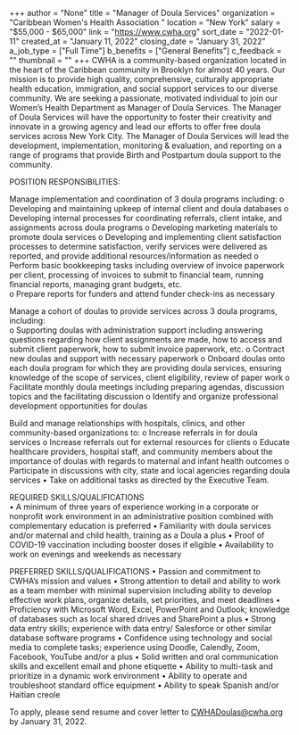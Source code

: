 +++
author = "None"
title = "Manager of Doula Services"
organization = "Caribbean Women's Health Association "
location = "New York"
salary = "$55,000 - $65,000"
link = "https://www.cwha.org"
sort_date = "2022-01-11"
created_at = "January 11, 2022"
closing_date = "January 31, 2022"
a_job_type = ["Full Time"]
b_benefits = ["General Benefits"]
c_feedback = ""
thumbnail = ""
+++
CWHA is a community-based organization located in the heart of the Caribbean community in Brooklyn for almost 40 years. Our mission is to provide high quality, comprehensive, culturally appropriate health education, immigration, and social support services to our diverse community. We are seeking a passionate, motivated individual to join our Women’s Health Department as Manager of Doula Services. The Manager of Doula Services will have the opportunity to foster their creativity and innovate in a growing agency and lead our efforts to offer free doula services across New York City. The Manager of Doula Services will lead the development, implementation,  monitoring & evaluation, and reporting on a range of programs that provide Birth and Postpartum doula support to the community.  

POSITION RESPONSIBILITIES:

Manage implementation and coordination of 3 doula programs including:
o	Developing and maintaining upkeep of internal client and doula databases
o	Developing internal processes for coordinating referrals, client intake, and assignments across doula programs 
o	Developing marketing materials to promote doula services
o	Developing and implementing client satisfaction processes to determine satisfaction, verify services were delivered as reported, and provide additional resources/information as needed
o	Perform basic bookkeeping tasks including overview of invoice paperwork per client, processing of invoices to submit to financial team, running financial reports, managing grant budgets, etc.  
o	Prepare reports for funders and attend funder check-ins as necessary 

Manage a cohort of doulas to provide services across 3 doula programs, including:  
o	Supporting doulas with administration support including answering questions regarding how client assignments are made, how to access and submit client paperwork, how to submit invoice paperwork, etc. 
o	Contract new doulas and support with necessary paperwork 
o	Onboard doulas onto each doula program for which they are providing doula services, ensuring knowledge of the scope of services, client eligibility, review of paper work
o	Facilitate monthly doula meetings including preparing agendas, discussion topics and the facilitating discussion
o	Identify and organize professional development opportunities for doulas 

Build and manage relationships with hospitals, clinics, and other community-based organizations to:
o	Increase referrals in for doula services
o	Increase referrals out for external resources for clients
o	Educate healthcare providers, hospital staff, and community members about the importance of doulas with regards to maternal and infant health outcomes
o	Participate in discussions with city, state and local agencies regarding doula services
•	Take on additional tasks as directed by the Executive Team. 

REQUIRED SKILLS/QUALIFICATIONS  
•	A minimum of three years of experience working in a corporate or nonprofit work environment in an administrative position combined with complementary education is preferred
•	Familiarity with doula services and/or maternal and child health, training as a Doula a plus 
•	Proof of COVID-19 vaccination including booster doses if eligible 
•	Availability to work on evenings and weekends as necessary  

PREFERRED SKILLS/QUALIFICATIONS
•	Passion and commitment to CWHA’s mission and values
•	Strong attention to detail and ability to work as a team member with minimal supervision including ability to develop effective work plans, organize details, set priorities, and meet deadlines
•	Proficiency with Microsoft Word, Excel, PowerPoint and Outlook; knowledge of databases such as local shared drives and SharePoint a plus
•	Strong data entry skills; experience with data entry/ Salesforce or other similar database software programs
•	Confidence using technology and social media to complete tasks; experience using Doodle, Calendly, Zoom, Facebook, YouTube and/or a plus 
•	Solid written and oral communication skills and excellent email and phone etiquette 
•	Ability to multi-task and prioritize in a dynamic work environment
•	Ability to operate and troubleshoot standard office equipment 
•	Ability to speak Spanish and/or Haitian creole 

To apply, please send resume and cover letter to CWHADoulas@cwha.org by January 31, 2022.